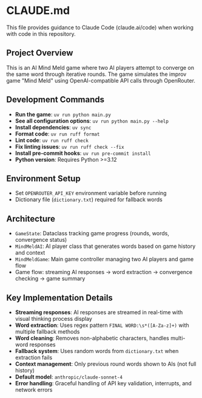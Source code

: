 # CLAUDE.md

This file provides guidance to Claude Code (claude.ai/code) when working with code in this repository.

## Project Overview

This is an AI Mind Meld game where two AI players attempt to converge on the same word through iterative rounds. The game simulates the improv game "Mind Meld" using OpenAI-compatible API calls through OpenRouter.

## Development Commands

- **Run the game**: `uv run python main.py`
- **See all configuration options**: `uv run python main.py --help`
- **Install dependencies**: `uv sync`
- **Format code**: `uv run ruff format`
- **Lint code**: `uv run ruff check`
- **Fix linting issues**: `uv run ruff check --fix`
- **Install pre-commit hooks**: `uv run pre-commit install`
- **Python version**: Requires Python >=3.12

## Environment Setup

- Set `OPENROUTER_API_KEY` environment variable before running
- Dictionary file (`dictionary.txt`) required for fallback words

## Architecture

- `GameState`: Dataclass tracking game progress (rounds, words, convergence status)
- `MindMeldAI`: AI player class that generates words based on game history and context
- `MindMeldGame`: Main game controller managing two AI players and game flow
- Game flow: streaming AI responses → word extraction → convergence checking → game summary

## Key Implementation Details

- **Streaming responses**: AI responses are streamed in real-time with visual thinking process display
- **Word extraction**: Uses regex pattern `FINAL WORD:\s*([A-Za-z]+)` with multiple fallback methods
- **Word cleaning**: Removes non-alphabetic characters, handles multi-word responses
- **Fallback system**: Uses random words from `dictionary.txt` when extraction fails
- **Context management**: Only previous round words shown to AIs (not full history)
- **Default model**: `anthropic/claude-sonnet-4`
- **Error handling**: Graceful handling of API key validation, interrupts, and network errors